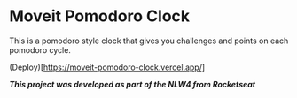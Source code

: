 # Moveit Pomodoro Clock

This is a pomodoro style clock that gives you challenges and points on each pomodoro cycle.

(Deploy)[https://moveit-pomodoro-clock.vercel.app/]

**_This project was developed as part of the NLW4 from Rocketseat_**
